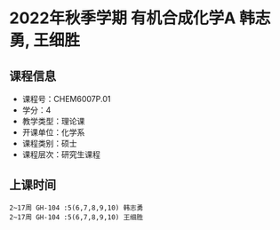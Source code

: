 # 2022年秋季学期 有机合成化学A 韩志勇, 王细胜






## 课程信息

- 课程号：CHEM6007P.01
- 学分：4
- 教学类型：理论课
- 开课单位：化学系
- 课程类别：硕士
- 课程层次：研究生课程

## 上课时间

```
2~17周 GH-104 :5(6,7,8,9,10) 韩志勇
2~17周 GH-104 :5(6,7,8,9,10) 王细胜
```


